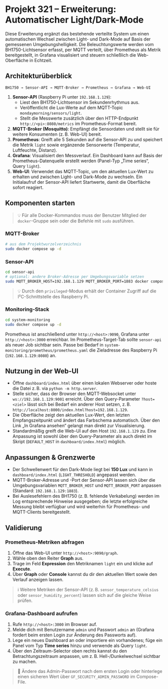 # Projekt 321 – Erweiterung: Automatischer Light/Dark-Mode

Diese Erweiterung ergänzt das bestehende verteilte System um einen automatischen Wechsel zwischen Light- und Dark-Mode auf Basis der gemessenen Umgebungshelligkeit. Die Beleuchtungswerte werden vom BH1750-Lichtsensor erfasst, per MQTT verteilt, über Prometheus als Metrik bereitgestellt, in Grafana visualisiert und steuern schließlich die Web-Oberfläche in Echtzeit.

## Architekturüberblick

```
BH1750 → Sensor-API → MQTT-Broker → Prometheus → Grafana → Web-UI
```

1. **Sensor-API** (Raspberry Pi unter `192.168.1.129`):
   - Liest den BH1750-Lichtsensor im Sekundenrhythmus aus.
   - Veröffentlicht die Lux-Werte auf dem MQTT-Topic `mondaymorning/sensors/light`.
   - Stellt die Messwerte zusätzlich über den HTTP-Endpunkt `http://<pi>:8080/metrics` im Prometheus-Format bereit.
2. **MQTT-Broker (Mosquitto)**: Empfängt die Sensordaten und stellt sie für weitere Konsumenten (z. B. Web-UI) bereit.
3. **Prometheus**: Greift alle 5 Sekunden auf die Sensor-API zu und speichert die Metrik `light` sowie ergänzende Sensorwerte (Temperatur, Luftfeuchte, Distanz).
4. **Grafana**: Visualisiert den Messverlauf. Ein Dashboard kann auf Basis der Prometheus-Datenquelle erstellt werden (Panel-Typ „Time series“, Query `light`).
5. **Web-UI**: Verwendet das MQTT-Topic, um den aktuellen Lux-Wert zu erhalten und zwischen Light- und Dark-Mode zu wechseln. Ein Initialaufruf der Sensor-API liefert Startwerte, damit die Oberfläche sofort reagiert.

## Komponenten starten

> 💡 Für alle Docker-Kommandos muss der Benutzer Mitglied der `docker`-Gruppe sein oder die Befehle mit `sudo` ausführen.

### MQTT-Broker

```bash
# aus dem Projektwurzelverzeichnis
sudo docker compose up -d
```

### Sensor-API

```bash
cd sensor-api
# optional: andere Broker-Adresse per Umgebungsvariable setzen
sudo MQTT_BROKER_HOST=192.168.1.129 MQTT_BROKER_PORT=1883 docker compose up --build
```

> 💡 Durch den `privileged`-Modus erhält der Container Zugriff auf die I²C-Schnittstelle des Raspberry Pi.

### Monitoring-Stack

```bash
cd system-monitoring
sudo docker compose up -d
```

Prometheus ist anschließend unter `http://<host>:9090`, Grafana unter `http://<host>:3000` erreichbar. Im Prometheus-Target-Tab sollte `sensor-api` als neuer Job sichtbar sein.
Passe bei Bedarf in `system-monitoring/prometheus/prometheus.yaml` die Zieladresse des Raspberry Pi (`192.168.1.129:8080`) an.

## Nutzung in der Web-UI

- Öffne `dashboard/index.html` über einen lokalen Webserver oder hoste die Datei z. B. via `python -m http.server`.
- Stelle sicher, dass der Browser den MQTT-Websocket unter `ws://192.168.1.129:9001` erreicht. Über den Query-Parameter `?host=<ziel>`
  lässt sich bei Bedarf ein anderer Host setzen, z. B. `http://localhost:8000/index.html?host=192.168.1.129`.
- Die Oberfläche zeigt den aktuellen Lux-Wert, den letzten Empfangszeitpunkt und ändert das Farbschema automatisch. Über den Link „In Grafana ansehen“ gelangt man direkt zur Visualisierung.
- Standardmäßig greift die Web-UI auf den Host `192.168.1.129` zu. Eine Anpassung ist sowohl über den Query-Parameter als auch direkt im
  Skript (`DEFAULT_HOST` in `dashboard/index.html`) möglich.

## Anpassungen & Grenzwerte

- Der Schwellenwert für den Dark-Mode liegt bei **150 Lux** und kann in `dashboard/index.html` (`LIGHT_THRESHOLD`) angepasst werden.
- MQTT-Broker-Adresse und -Port der Sensor-API lassen sich über die Umgebungsvariablen `MQTT_BROKER_HOST` und `MQTT_BROKER_PORT`
  anpassen (Standard: `192.168.1.129:1883`).
- Bei Auslesefehlern des BH1750 (z. B. fehlende Verkabelung) werden im Log entsprechende Hinweise ausgegeben; die letzte erfolgreiche Messung bleibt verfügbar und wird weiterhin für Prometheus- und MQTT-Clients bereitgestellt.

## Validierung

### Prometheus-Metriken abfragen

1. Öffne das Web-UI unter `http://<host>:9090/graph`.
2. Wähle oben den Reiter **Graph** aus.
3. Trage im Feld **Expression** den Metriknamen `light` ein und klicke auf **Execute**.
4. Über **Graph** oder **Console** kannst du dir den aktuellen Wert sowie den Verlauf anzeigen lassen.

> ℹ️ Weitere Metriken der Sensor-API (z. B. `sensor_temperature_celsius` oder `sensor_humidity_percent`) lassen sich auf die gleiche Weise prüfen.

### Grafana-Dashboard aufrufen

1. Rufe `http://<host>:3000` im Browser auf.
2. Melde dich mit Benutzername `admin` und Passwort `admin` an (Grafana fordert beim ersten Login zur Änderung des Passworts auf).
3. Lege ein neues Dashboard an oder importiere ein vorhandenes; füge ein Panel vom Typ **Time series** hinzu und verwende als Query `light`.
4. Über den Zeitraum-Selector oben rechts kannst du den Betrachtungszeitraum anpassen, um z. B. Hell-/Dunkelwechsel sichtbar zu machen.

> 🔐 Ändere das Admin-Passwort nach dem ersten Login oder hinterlege einen sicheren Wert über `GF_SECURITY_ADMIN_PASSWORD` im Compose-File.
